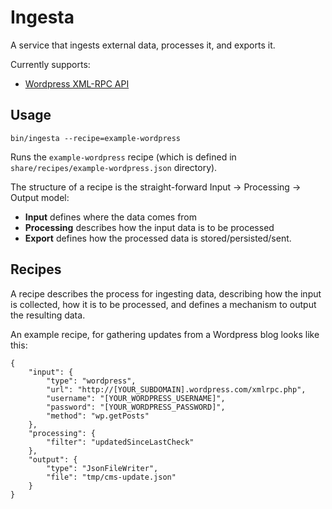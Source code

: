 Ingesta
=======

A service that ingests external data, processes it, and exports it.


Currently supports:

* [Wordpress XML-RPC API](http://codex.wordpress.org/XML-RPC_WordPress_API)


Usage
-----

    bin/ingesta --recipe=example-wordpress

Runs the `example-wordpress` recipe (which is defined in `share/recipes/example-wordpress.json` directory).

The structure of a recipe is the straight-forward Input -> Processing -> Output model:

* **Input** defines where the data comes from
* **Processing** describes how the input data is to be processed
* **Export** defines how the processed data is stored/persisted/sent.


Recipes
-------

A recipe describes the process for ingesting data, describing how the input is collected, how it is to be processed, and defines a mechanism to output the resulting data.

An example recipe, for gathering updates from a Wordpress blog looks like this:

    {
        "input": {
            "type": "wordpress",
            "url": "http://[YOUR_SUBDOMAIN].wordpress.com/xmlrpc.php",
            "username": "[YOUR_WORDPRESS_USERNAME]",
            "password": "[YOUR_WORDPRESS_PASSWORD]",
            "method": "wp.getPosts"
        },
        "processing": {
            "filter": "updatedSinceLastCheck"
        },
        "output": {
            "type": "JsonFileWriter",
            "file": "tmp/cms-update.json"
        }
    }

